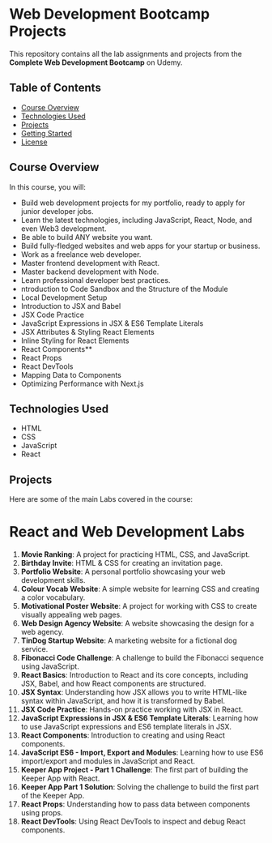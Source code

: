# Web Development Bootcamp Projects

This repository contains all the lab assignments and projects from the **Complete Web Development Bootcamp** on Udemy.

## Table of Contents
- [Course Overview](#course-overview)
- [Technologies Used](#technologies-used)
- [Projects](#projects)
- [Getting Started](#getting-started)
- [License](#license)

## Course Overview
In this course, you will:
- Build web development projects for my portfolio, ready to apply for junior developer jobs.
- Learn the latest technologies, including JavaScript, React, Node, and even Web3 development.
- Be able to build ANY website you want.
- Build fully-fledged websites and web apps for your startup or business.
- Work as a freelance web developer.
- Master frontend development with React.
- Master backend development with Node.
- Learn professional developer best practices.
- ntroduction to Code Sandbox and the Structure of the Module
- Local Development Setup
- Introduction to JSX and Babel
- JSX Code Practice
- JavaScript Expressions in JSX & ES6 Template Literals
- JSX Attributes & Styling React Elements
- Inline Styling for React Elements
- React Components**
- React Props
- React DevTools
- Mapping Data to Components
- Optimizing Performance with Next.js

## Technologies Used
- HTML
- CSS
- JavaScript
- React


## Projects
Here are some of the main Labs covered in the course:

# React and Web Development Labs

1. **Movie Ranking**: A project for practicing HTML, CSS, and JavaScript.
2. **Birthday Invite**: HTML & CSS for creating an invitation page.
3. **Portfolio Website**: A personal portfolio showcasing your web development skills.
4. **Colour Vocab Website**: A simple website for learning CSS and creating a color vocabulary.
5. **Motivational Poster Website**: A project for working with CSS to create visually appealing web pages.
6. **Web Design Agency Website**: A website showcasing the design for a web agency.
7. **TinDog Startup Website**: A marketing website for a fictional dog service.
8. **Fibonacci Code Challenge**: A challenge to build the Fibonacci sequence using JavaScript.
9. **React Basics**: Introduction to React and its core concepts, including JSX, Babel, and how React components are structured.
10. **JSX Syntax**: Understanding how JSX allows you to write HTML-like syntax within JavaScript, and how it is transformed by Babel.
11. **JSX Code Practice**: Hands-on practice working with JSX in React.
12. **JavaScript Expressions in JSX & ES6 Template Literals**: Learning how to use JavaScript expressions and ES6 template literals in JSX.
13. **React Components**: Introduction to creating and using React components.
14. **JavaScript ES6 - Import, Export and Modules**: Learning how to use ES6 import/export and modules in JavaScript and React.
15. **Keeper App Project - Part 1 Challenge**: The first part of building the Keeper App with React.
16. **Keeper App Part 1 Solution**: Solving the challenge to build the first part of the Keeper App.
17. **React Props**: Understanding how to pass data between components using props.
18. **React DevTools**: Using React DevTools to inspect and debug React components.

